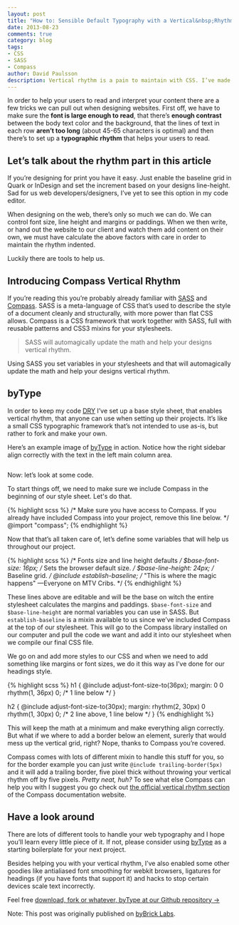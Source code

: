 ```yaml
---
layout: post
title: "How to: Sensible Default Typography with a Vertical&nbsp;Rhythm"
date: 2013-08-23
comments: true
category: blog
tags:
- CSS
- SASS
- Compass
author: David Paulsson
description: Vertical rhythm is a pain to maintain with CSS. I’ve made a boilerplate to help you with it that’s called byType. You’ll find the link to the Github repository at the bottom of the page.
---
```


In order to help your users to read and interpret your content there are a few tricks we can pull out when designing websites. First off, we have to make sure the **font is large enough to read**, that there’s **enough contrast** between the body text color and the background, that the lines of text in each row **aren’t too long** (about 45-65 characters is optimal) and then there’s to set up a **typographic rhythm** that helps your users to read.

## Let’s talk about the rhythm part in this article

If you’re designing for print you have it easy. Just enable the baseline grid in Quark or InDesign and set the increment based on your designs line-height. Sad for us web developers/designers, I’ve yet to see this option in my code editor.

When designing on the web, there’s only so much we can do. We can control font size, line height and margins or paddings. When we then write, or hand out the website to our client and watch them add content on their own, we must have calculate the above factors with care in order to maintain the rhythm indented.

Luckily there are tools to help us.

## Introducing Compass Vertical Rhythm

If you’re reading this you’re probably already familiar with [SASS](http://sass-lang.com/) and [Compass](http://compass-style.org/). SASS is a meta-language of CSS that’s used to describe the style of a document cleanly and structurally, with more power than flat CSS allows. Compass is a CSS framework that work together with SASS, full with reusable patterns and CSS3 mixins for your stylesheets.

> SASS will automagically update the math and help your designs vertical rhythm.

Using SASS you set variables in your stylesheets and that will automagically update the math and help your designs vertical rhythm.

## byType

In order to keep my code [DRY](http://en.wikipedia.org/wiki/Don't_repeat_yourself) I’ve set up a base style sheet, that enables vertical rhythm, that anyone can use when setting up their projects. It’s like a small CSS typographic framework that’s not intended to use as-is, but rather to fork and make your own.

Here’s an example image of [byType](https://github.com/byBrick/byType) in action. Notice how the right sidebar align correctly with the text in the left main column area.

<figure>
  <img src="/img/bytype.jpg" alt="">
</figure>

Now: let’s look at some code.

To start things off, we need to make sure we include Compass in the beginning of our style sheet. Let's do that.

{% highlight scss %}
/* Make sure you have access to Compass. If you already have included Compass into your project, remove this line below. */
@import "compass";
{% endhighlight %}

Now that that’s all taken care of, let’s define some variables that will help us throughout our project.

{% highlight scss %}
/* Fonts size and line height defaults */
$base-font-size: 16px; /* Sets the browser default size. */
$base-line-height: 24px; /* Baseline grid. */
@include establish-baseline; /* "This is where the magic happens" —Everyone on MTV Cribs. */
{% endhighlight %}

These lines above are editable and will be the base on witch the entire stylesheet calculates the margins and paddings. `$base-font-size` and `$base-line-height` are normal variables you can use in SASS. But `establish-baseline` is a mixin available to us since we’ve included Compass at the top of our stylesheet. This will go to the Compass library installed on our computer and pull the code we want and add it into our stylesheet when we compile our final CSS file.

We go on and add more styles to our CSS and when we need to add something like margins or font sizes, we do it this way as I’ve done for our headings style.

{% highlight scss %}
h1 {
  @include adjust-font-size-to(36px);
  margin: 0 0 rhythm(1, 36px) 0; /* 1 line below */
}

h2 {
  @include adjust-font-size-to(30px);
  margin: rhythm(2, 30px) 0 rhythm(1, 30px) 0; /* 2 line above, 1 line below */
}
{% endhighlight %}

This will keep the math at a minimum and make everything align correctly. But what if we where to add a border below an element, surerly that would mess up the vertical grid, right? Nope, thanks to Compass you’re covered.

Compass comes with lots of different mixin to handle this stuff for you, so for the border example you can just write `@include trailing-border(5px)` and it will add a trailing border, five pixel thick without throwing your vertical rhythm off by five pixels. *Pretty neat, huh?* To see what else Compass can help you with I suggest you go check out [the official vertical rhythm section](http://compass-style.org/reference/compass/typography/vertical_rhythm/) of the Compass documentation website.

## Have a look around

There are lots of different tools to handle your web typography and I hope you’ll learn every little piece of it. If not, please consider using [byType](https://github.com/byBrick/byType) as a starting boilerplate for your next project.

Besides helping you with your vertical rhythm, I’ve also enabled some other goodies like antialiased font smoothing for webkit browsers, ligatures for headings (if you have fonts that support it) and hacks to stop certain devices scale text incorrectly.

Feel free [download, fork or whatever, byType at our Github repository →](https://github.com/byBrick/byType)

<div class="alert">Note: This post was originally published on <a href="http://bybrick.github.io/2013/08/23/bytype/">byBrick Labs</a>.</div>
